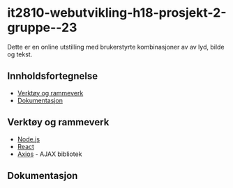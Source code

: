 # it2810-webutvikling-h18-prosjekt-2-gruppe--23

Dette er en online utstilling med brukerstyrte kombinasjoner av av lyd, bilde og tekst. 

## Innholdsfortegnelse
* [Verktøy og rammeverk](#v&r)
* [Dokumentasjon](#dok)

<a name="v&r"></a>
## Verktøy og rammeverk
* [Node.js](https://nodejs.org/en/)
* [React](https://reactjs.org/)
* [Axios](https://www.npmjs.com/package/axios) - AJAX bibliotek

<a name="dok"></a>
## Dokumentasjon


